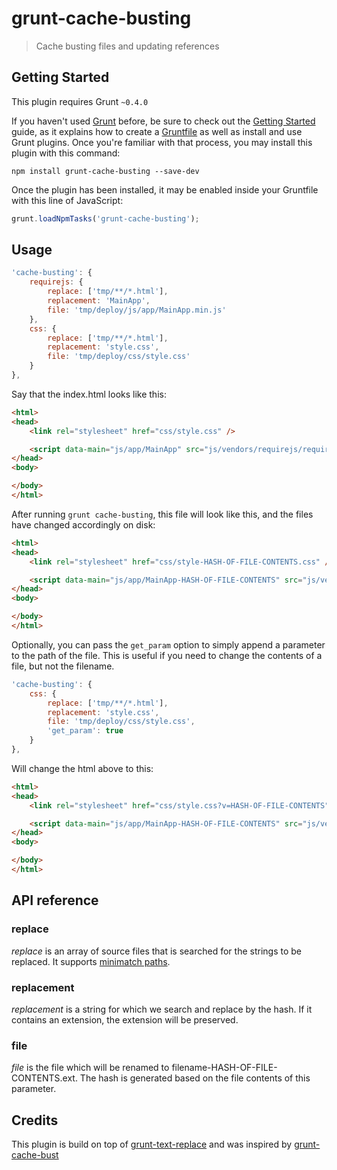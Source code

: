 grunt-cache-busting
===================
> Cache busting files and updating references

## Getting Started
This plugin requires Grunt `~0.4.0`

If you haven't used [Grunt](http://gruntjs.com/) before, be sure to check out the [Getting Started](http://gruntjs.com/getting-started) guide, as it explains how to create a [Gruntfile](http://gruntjs.com/sample-gruntfile) as well as install and use Grunt plugins. Once you're familiar with that process, you may install this plugin with this command:

```shell
npm install grunt-cache-busting --save-dev
```

Once the plugin has been installed, it may be enabled inside your Gruntfile with this line of JavaScript:

```js
grunt.loadNpmTasks('grunt-cache-busting');
```

[grunt]: http://gruntjs.com/
[getting_started]: https://github.com/gruntjs/grunt/wiki/Getting-started#the-gruntfile


## Usage

```javascript
'cache-busting': {
	requirejs: {
		replace: ['tmp/**/*.html'],
		replacement: 'MainApp',
		file: 'tmp/deploy/js/app/MainApp.min.js'
	},
	css: {
		replace: ['tmp/**/*.html'],
		replacement: 'style.css',
		file: 'tmp/deploy/css/style.css'
	}
},
```

Say that the index.html looks like this:

```html
<html>
<head>
	<link rel="stylesheet" href="css/style.css" />

	<script data-main="js/app/MainApp" src="js/vendors/requirejs/require.js"></script>
</head>
<body>

</body>
</html>
```

After running ```grunt cache-busting```, this file will look like this, and the files have changed accordingly on disk:
```html
<html>
<head>
	<link rel="stylesheet" href="css/style-HASH-OF-FILE-CONTENTS.css" />

	<script data-main="js/app/MainApp-HASH-OF-FILE-CONTENTS" src="js/vendors/requirejs/require.js"></script>
</head>
<body>

</body>
</html>
```


Optionally, you can pass the `get_param` option to simply append a parameter to the path of the file. This is useful if you need to change the contents of a file, but not the filename.

```javascript
'cache-busting': {
	css: {
		replace: ['tmp/**/*.html'],
		replacement: 'style.css',
		file: 'tmp/deploy/css/style.css',
		'get_param': true
	}
},
```

Will change the html above to this:
```html
<html>
<head>
	<link rel="stylesheet" href="css/style.css?v=HASH-OF-FILE-CONTENTS" />

	<script data-main="js/app/MainApp-HASH-OF-FILE-CONTENTS" src="js/vendors/requirejs/require.js"></script>
</head>
<body>

</body>
</html>
```


## API reference
### replace
*replace* is an array of source files that is searched for the strings to be replaced.
It supports [minimatch paths](https://github.com/isaacs/minimatch).

### replacement
*replacement* is a string for which we search and replace by the hash. If it contains an extension, the extension will be preserved.

### file
*file* is the file which will be renamed to filename-HASH-OF-FILE-CONTENTS.ext. The hash is generated based on the file
contents of this parameter.

## Credits
This plugin is build on top of [grunt-text-replace](https://github.com/yoniholmes/grunt-text-replace/) and was inspired by [grunt-cache-bust](https://github.com/hollandben/grunt-cache-bust)
